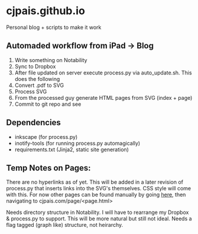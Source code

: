 # cjpais.github.io
Personal blog + scripts to make it work

## Automaded workflow from iPad -> Blog

1. Write something on Notability
2. Sync to Dropbox
3. After file updated on server execute process.py via auto_update.sh. This does the following
  4. Convert .pdf to SVG
  5. Process SVG
  6. From the processed guy generate HTML pages from SVG (index + page)
  7. Commit to git repo and see

## Dependencies
  * inkscape (for process.py)
  * inotify-tools (for running process.py automagically)
  * requirements.txt (Jinja2, static site generation) 
  
## Temp Notes on Pages:
There are no hyperlinks as of yet. This will be added in a later revision of process.py that inserts links into the SVG's themselves. CSS style will come with this. For now other pages can be found manually by going [here](https://github.com/cjpais/cjpais.github.io/tree/master/page), then navigating to cjpais.com/page/<page.html>

Needs directory structure in Notability. I will have to rearrange my Dropbox & process.py to support. This will be more natural but still not ideal. Needs a flag tagged (graph like) structure, not heirarchy. 
